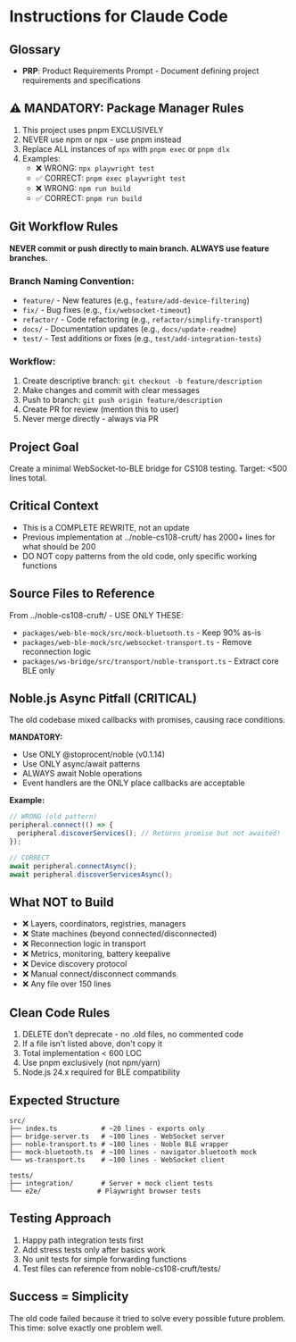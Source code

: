 # Instructions for Claude Code

## Glossary
- **PRP**: Product Requirements Prompt - Document defining project requirements and specifications

## ⚠️ MANDATORY: Package Manager Rules
1. This project uses pnpm EXCLUSIVELY
2. NEVER use npm or npx - use pnpm instead
3. Replace ALL instances of `npx` with `pnpm exec` or `pnpm dlx`
4. Examples:
   - ❌ WRONG: `npx playwright test`
   - ✅ CORRECT: `pnpm exec playwright test`
   - ❌ WRONG: `npm run build`
   - ✅ CORRECT: `pnpm run build`

## Git Workflow Rules

**NEVER commit or push directly to main branch. ALWAYS use feature branches.**

### Branch Naming Convention:
- `feature/` - New features (e.g., `feature/add-device-filtering`)
- `fix/` - Bug fixes (e.g., `fix/websocket-timeout`)
- `refactor/` - Code refactoring (e.g., `refactor/simplify-transport`)
- `docs/` - Documentation updates (e.g., `docs/update-readme`)
- `test/` - Test additions or fixes (e.g., `test/add-integration-tests`)

### Workflow:
1. Create descriptive branch: `git checkout -b feature/description`
2. Make changes and commit with clear messages
3. Push to branch: `git push origin feature/description`
4. Create PR for review (mention this to user)
5. Never merge directly - always via PR

## Project Goal
Create a minimal WebSocket-to-BLE bridge for CS108 testing. Target: <500 lines total.

## Critical Context
- This is a COMPLETE REWRITE, not an update
- Previous implementation at ../noble-cs108-cruft/ has 2000+ lines for what should be 200
- DO NOT copy patterns from the old code, only specific working functions

## Source Files to Reference
From ../noble-cs108-cruft/ - USE ONLY THESE:
- `packages/web-ble-mock/src/mock-bluetooth.ts` - Keep 90% as-is
- `packages/web-ble-mock/src/websocket-transport.ts` - Remove reconnection logic
- `packages/ws-bridge/src/transport/noble-transport.ts` - Extract core BLE only

## Noble.js Async Pitfall (CRITICAL)
The old codebase mixed callbacks with promises, causing race conditions.

**MANDATORY:**
- Use ONLY @stoprocent/noble (v0.1.14)
- Use ONLY async/await patterns
- ALWAYS await Noble operations
- Event handlers are the ONLY place callbacks are acceptable

**Example:**
```javascript
// WRONG (old pattern)
peripheral.connect(() => {
  peripheral.discoverServices(); // Returns promise but not awaited!
});

// CORRECT
await peripheral.connectAsync();
await peripheral.discoverServicesAsync();
```

## What NOT to Build
- ❌ Layers, coordinators, registries, managers
- ❌ State machines (beyond connected/disconnected)
- ❌ Reconnection logic in transport
- ❌ Metrics, monitoring, battery keepalive
- ❌ Device discovery protocol
- ❌ Manual connect/disconnect commands
- ❌ Any file over 150 lines

## Clean Code Rules
1. DELETE don't deprecate - no .old files, no commented code
2. If a file isn't listed above, don't copy it
3. Total implementation < 600 LOC
4. Use pnpm exclusively (not npm/yarn)
5. Node.js 24.x required for BLE compatibility

## Expected Structure
```
src/
├── index.ts           # ~20 lines - exports only
├── bridge-server.ts   # ~100 lines - WebSocket server
├── noble-transport.ts # ~100 lines - Noble BLE wrapper
├── mock-bluetooth.ts  # ~100 lines - navigator.bluetooth mock
└── ws-transport.ts    # ~100 lines - WebSocket client

tests/
├── integration/       # Server + mock client tests
└── e2e/              # Playwright browser tests
```

## Testing Approach
1. Happy path integration tests first
2. Add stress tests only after basics work
3. No unit tests for simple forwarding functions
4. Test files can reference from noble-cs108-cruft/tests/

## Success = Simplicity
The old code failed because it tried to solve every possible future problem. 
This time: solve exactly one problem well.
